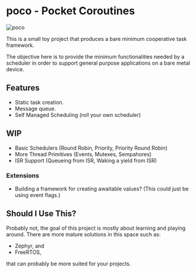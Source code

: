 # poco - Pocket Coroutines

<img src="docs/images/background-transparent.png" alt="poco" style="max-height:160px;margin-left: auto;margin-right: auto;display:block;"/>

This is a small toy project that produces a bare minimum cooperative task framework.

The objective here is to provide the minimum functionalities needed by a scheduler in
order to support general purpose applications on a bare metal device.

## Features

- Static task creation.
- Message queue.
- Self Managed Scheduling (roll your own scheduler)

## WIP

- Basic Schedulers (Round Robin, Priority, Priority Round Robin)
- More Thread Primitives (Events, Mutexes, Sempahores)
- ISR Support (Queueing from ISR, Waking a yield from ISR)

### Extensions

- Building a framework for creating awaitable values? (This could just be using event flags.)

## Should I Use This?

Probably not, the goal of this project is mostly about learning and playing around.
There are more mature solutions in this space such as:

- Zephyr, and
- FreeRTOS,

that can probably be more suited for your projects.
